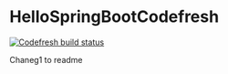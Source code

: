 # HelloSpringBootCodefresh

[![Codefresh build status]( https://g.codefresh.io/api/badges/pipeline/pawnee/default%2FMy%20First%20Pipeline?key=eyJhbGciOiJIUzI1NiJ9.NWVkYTM1YzUwYTY0MjE3OWFlNDhhYjMz.uZzUrMQYDIF9hgRT5dV6wfUnldkSL-SZlQsiWt5HWm4&type=cf-1)]( https%3A%2F%2Fg.codefresh.io%2Fpipelines%2FMy%20First%20Pipeline%2Fbuilds%3Ffilter%3Dtrigger%3Abuild~Build%3Bpipeline%3A5eda38c0ccb58a6946a83ae9~My%20First%20Pipeline)


Chaneg1 to readme
